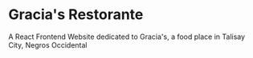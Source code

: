 # Gracia's Restorante
A React Frontend Website dedicated to Gracia's, a food place in Talisay City, Negros Occidental

